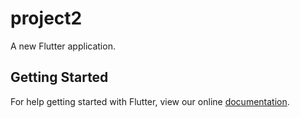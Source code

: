 # project2

A new Flutter application.

## Getting Started

For help getting started with Flutter, view our online
[documentation](https://flutter.io/).
